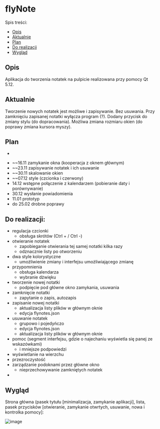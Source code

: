 # flyNote
Spis treści:
+ [Opis](#opis)
+ [Aktualnie](#aktualnie)
+ [Plan](#plan)
+ [Do realizacji](#do-realizacji)
+ [Wygląd](#wyglad)

## Opis
Aplikacja do tworzenia notatek na pulpicie realizowana przy pomocy Qt 5.12. 

## Aktualnie
Tworzenie nowych notatek jest możliwe i zapisywanie. Bez usuwania. Przy zamknięciu zapisanej notatki wyłącza program (?). Dodany przycisk do zmiany stylu (do dopracowania). Możliwa zmiana rozmiaru okien (do poprawy zmiana kursora myszy). 

## Plan
+ ~~~09.11 mechanizm otwierania podokna
+ ~~16.11 zamykanie okna (kooperacja z oknem głównym)
+ ~~23.11 zapisywanie notatek i ich usuwanie
+ ~~30.11 skalowanie okien
+ ~~07.12 style (czcionka i czerwony)
+ 14.12 wstępne połączenie z kalendarzem (pobieranie daty i porównywanie)
+ 30.12 wysłanie powiadomienia
+ 11.01 prototyp
+ do 25.02 drobne poprawy

## Do realizacji:
* regulacja czcionki
  * obsługa skrótów (Ctrl + / Ctrl -) 
* otwieranie notatek
  * zapobieganie otwierania tej samej notatki kilka razy
  * odznacznie listy po otworzeniu 
* dwa style kolorystyczne
  * umożliwienie zmiany i interfejsu umożliwiającego zmianę 
* przypomnienia
  * obsługa kalendarza
  * wybranie dżwięku
* tworzenie nowej notatki
  * podpięcie pod główne okno zamykania, usuwania
* zamknięcie notatki
  * zapytanie o zapis, autozapis
* zapisanie nowej notatki
  * aktualizacja listy plików w głównym oknie
  * edycja flynotes.json
* usuwanie notatek
  * grupowo i pojedyńczo 
  * edycja flynotes.json
  * aktualizacja listy plików w głównym oknie 
* pomoc (segment interfejsu, gdzie o najechaniu wyświetla się panej ze wskazówkami)
  * i mniejsze podpowiedzi
* wyświetlanie na wierzchu
* przezroczystość
* zarządzanie podoknami przez główne okno
  * nieprzechowywanie zamkniętych notatek
* 

## Wygląd
Strona główna (pasek tytułu [minimalizacja, zamykanie aplikacji], lista, pasek przycisków [otwieranie, zamykanie otwrtych, usuwanie, nowa i kontrolka pomocy]:

![image](https://user-images.githubusercontent.com/73241633/138764379-4dd270b9-101b-4dc3-9feb-d4246548fe3a.png)
